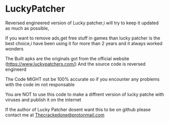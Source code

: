 # LuckyPatcher
Reversed engineered version of Lucky patcher,i will try to keep it updated as much as possible,

If you want to remove ads,get free stuff in games than lucky patcher is the best choice,i have been using it for more than 2 years and it always worked wonders

The Built apks are the originals got from the official website (https://www.luckypatchers.com/) And the source code is reversed engineerd

The Code MIGHT not be 100% accurate so if you encounter any problems with the code im not responsable

You are NOT to use this code to make a diffrent version of lucky patche with viruses and publish it on the internet

If the author of Lucky Patcher dosent want this to be on github please contact me at Thecrackedone@protonmail.com
